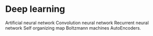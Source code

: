 # Deep learning
Artificial neural network
Convolution neural network 
Recurrent neural network
Self organizing map
Boltzmann machines
AutoEncoders.
